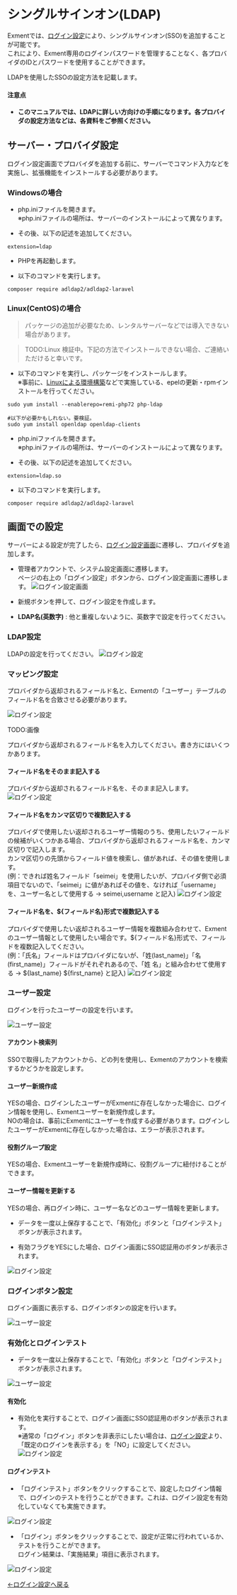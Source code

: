 # シングルサインオン(LDAP)
Exmentでは、[ログイン設定](/ja/login_setting)により、シングルサインオン(SSO)を追加することが可能です。  
これにより、Exment専用のログインパスワードを管理することなく、各プロバイダのIDとパスワードを使用することができます。  
  
LDAPを使用したSSOの設定方法を記載します。  


#### 注意点
- **このマニュアルでは、LDAPに詳しい方向けの手順になります。各プロバイダの設定方法などは、各資料をご参照ください。**


## サーバー・プロバイダ設定
ログイン設定画面でプロバイダを追加する前に、サーバーでコマンド入力などを実施し、拡張機能をインストールする必要があります。

### Windowsの場合

- php.iniファイルを開きます。  
※php.iniファイルの場所は、サーバーのインストールによって異なります。  

- その後、以下の記述を追加してください。  

```
extension=ldap
```

- PHPを再起動します。

- 以下のコマンドを実行します。

```
composer require adldap2/adldap2-laravel
```


### Linux(CentOS)の場合

> パッケージの追加が必要なため、レンタルサーバーなどでは導入できない場合があります。

> TODO:Linux 検証中。下記の方法でインストールできない場合、ご連絡いただけると幸いです。

- 以下のコマンドを実行し、パッケージをインストールします。  
※事前に、[Linuxによる環境構築](/ja/install_linux)などで実施している、epelの更新・rpmインストールを行ってください。

```
sudo yum install --enablerepo=remi-php72 php-ldap

#以下が必要かもしれない。要検証。
sudo yum install openldap openldap-clients
```

- php.iniファイルを開きます。  
※php.iniファイルの場所は、サーバーのインストールによって異なります。  

- その後、以下の記述を追加してください。  

```
extension=ldap.so
```


- 以下のコマンドを実行します。

```
composer require adldap2/adldap2-laravel
```


## 画面での設定
サーバーによる設定が完了したら、[ログイン設定画面](/ja/login_setting)に遷移し、プロバイダを追加します。

- 管理者アカウントで、システム設定画面に遷移します。  
ページの右上の「ログイン設定」ボタンから、ログイン設定画面に遷移します。
![ログイン設定画面](img/login/login_setting1.png)  

- 新規ボタンを押して、ログイン設定を作成します。  

- **LDAP名(英数字)** : 他と重複しないように、英数字で設定を行ってください。

### LDAP設定
LDAPの設定を行ってください。
![ログイン設定](img/login/login_ldap1.png)  

### マッピング設定
プロバイダから返却されるフィールド名と、Exmentの「ユーザー」テーブルのフィールド名を合致させる必要があります。  

![ログイン設定](img/login/login_mapping1.png)  

TODO:画像

プロバイダから返却されるフィールド名を入力してください。書き方にはいくつかあります。  

#### フィールド名をそのまま記入する
プロバイダから返却されるフィールド名を、そのまま記入します。
![ログイン設定](img/login/login_mapping3.png)  

#### フィールド名をカンマ区切りで複数記入する
プロバイダで使用したい返却されるユーザー情報のうち、使用したいフィールドの候補がいくつかある場合、プロバイダから返却されるフィールド名を、カンマ区切りで記入します。  
カンマ区切りの先頭からフィールド値を検索し、値があれば、その値を使用します。  
(例：できれば姓名フィールド「seimei」を使用したいが、プロバイダ側で必須項目でないので、「seimei」に値があればその値を、なければ「username」を、ユーザー名として使用する → seimei,username と記入)
![ログイン設定](img/login/login_mapping4.png)  

#### フィールド名を、${フィールド名}形式で複数記入する
プロバイダで使用したい返却されるユーザー情報を複数組み合わせて、Exmentのユーザー情報として使用したい場合です。${フィールド名}形式で、フィールドを複数記入してください。  
(例：「氏名」フィールドはプロバイダにないが、「姓(last_name)」「名(first_name)」フィールドがそれぞれあるので、「姓 名」と組み合わせて使用する → ${last_name} ${first_name} と記入)
![ログイン設定](img/login/login_mapping5.png)  


### ユーザー設定
ログインを行ったユーザーの設定を行います。

![ユーザー設定](img/login/login_setting5.png)  

#### アカウント検索列
SSOで取得したアカウントから、どの列を使用し、Exmentのアカウントを検索するかどうかを設定します。

#### ユーザー新規作成
YESの場合、ログインしたユーザーがExmentに存在しなかった場合に、ログイン情報を使用し、Exmentユーザーを新規作成します。  
NOの場合は、事前にExmentにユーザーを作成する必要があります。ログインしたユーザーがExmentに存在しなかった場合は、エラーが表示されます。

#### 役割グループ設定
YESの場合、Exmentユーザーを新規作成時に、役割グループに紐付けることができます。  

#### ユーザー情報を更新する
YESの場合、再ログイン時に、ユーザー名などのユーザー情報を更新します。


- データを一度以上保存することで、「有効化」ボタンと「ログインテスト」ボタンが表示されます。

- 有効フラグをYESにした場合、ログイン画面にSSO認証用のボタンが表示されます。  

![ログイン設定](img/login/login_ldap1.png)  


### ログインボタン設定
ログイン画面に表示する、ログインボタンの設定を行います。  

![ユーザー設定](img/login/login_setting6.png)  


### 有効化とログインテスト
- データを一度以上保存することで、「有効化」ボタンと「ログインテスト」ボタンが表示されます。

![ユーザー設定](img/login/login_setting7.png)  

#### 有効化
- 有効化を実行することで、ログイン画面にSSO認証用のボタンが表示されます。  
※通常の「ログイン」ボタンを非表示にしたい場合は、[ログイン設定](/ja/login_setting)より、「既定のログインを表示する」を「NO」に設定してください。
![ログイン設定](img/login/login_ldap2.png)  


#### ログインテスト
- 「ログインテスト」ボタンをクリックすることで、設定したログイン情報で、ログインのテストを行うことができます。これは、ログイン設定を有効化していなくても実施できます。  

![ログイン設定](img/login/login_ldap3.png)  


- 「ログイン」ボタンをクリックすることで、設定が正常に行われているか、テストを行うことができます。  
ログイン結果は、「実施結果」項目に表示されます。

![ログイン設定](img/login/login_ldap4.png)  

  
  
[←ログイン設定へ戻る](/ja/login_setting)
